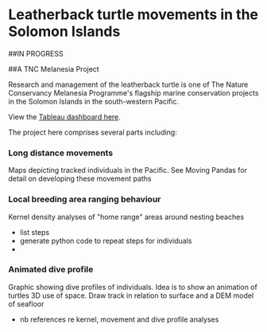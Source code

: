# Leatherback turtle movements in the Solomon Islands 

##IN PROGRESS

##A TNC Melanesia Project

Research and management of the leatherback turtle is one of The Nature Conservancy Melanesia Programme's flagship marine conservation projects in the Solomon Islands in the south-western Pacific.

View the [Tableau dashboard here](https://public.tableau.com/app/profile/mark.ziembicki/viz/LeatherbackLifeCycle/Story1?publish=yes).


The project here comprises several parts including: 


### Long distance movements 
Maps depicting tracked individuals in the Pacific. 
See Moving Pandas for detail on developing these movement paths


### Local breeding area ranging behaviour
Kernel density analyses of "home range" areas around nesting beaches
- list steps
- generate python code to repeat steps for individuals
- 


### Animated dive profile 
Graphic showing dive profiles of individuals. Idea is to show an animation of turtles 3D use of space. Draw track in relation to surface and a DEM model of seafloor

- nb references re kernel, movement and dive profile analyses



